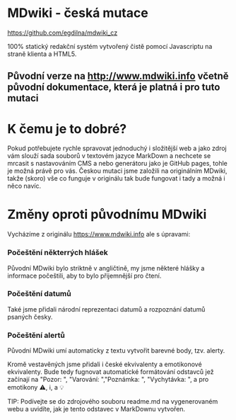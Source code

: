 # MDwiki - česká mutace

https://github.com/egdilna/mdwiki_cz


100% statický redakční systém vytvořený čistě pomocí Javascriptu na straně klienta a HTML5.

Původní verze na  http://www.mdwiki.info včetně původní dokumentace, která je platná i pro tuto mutaci
------



# K čemu je to dobré?

Pokud potřebujete rychle spravovat jednoduchý i složitější web a jako zdroj vám slouží sada souborů v textovém jazyce MarkDown a nechcete se mrcasit s nastavováním CMS a nebo generátoru jako je GitHub pages, tohle je možná právě pro vás. Českou mutaci jsme založili na originálním MDwiki, takže (skoro) vše co funguje v originálu tak bude fungovat i tady a možná i něco navíc.

# Změny oproti původnímu MDwiki

Vycházíme z originálu https://www.mdwiki.info ale s úpravami:

### Počeštění některrých hlášek

Původní MDwiki bylo striktně v angličtině, my jsme některé hlášky a informace počeštili, aby to bylo přijemnější pro čtení.

### Počeštění datumů

Také jsme přidali národní reprezentaci datumů a rozpoznání datumů psaných česky.


### Počeštění alertů

Původní MDwiki umí automaticky z textu vytvořit barevné body, tzv. alerty.

Kromě vestavěných jsme přidali i české ekvivalenty a emotikonové ekvivalenty. Bude tedy fugnovat automatické formátování odstavců jež začínají na "Pozor: ", "Varování: ","Poznámka: ", "Vychytávka: ", a pro emotikony ⚠️, ℹ️, a 💡

TIP: Podívejte se do zdrojového souboru readme.md na vygenerovaném webu a uvidíte, jak je tento odstavec v MarkDownu vytvořen.
